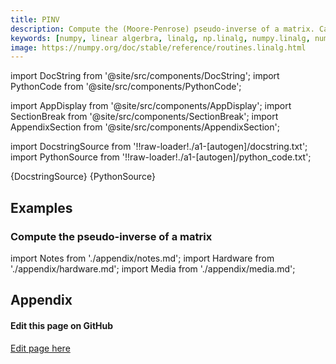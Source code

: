 ```yaml
---
title: PINV
description: Compute the (Moore-Penrose) pseudo-inverse of a matrix. Calculate the generalized inverse of a matrix using its singular-value decomposition (SVD) and including all *large* singular values.  .. versionchanged 1.14    Can now operate on stacks of matrices
keywords: [numpy, linear algerbra, linalg, np.linalg, numpy.linalg, numpy.linalg.pinv]
image: https://numpy.org/doc/stable/reference/routines.linalg.html
---
```


[//]: # (Custom component imports)

import DocString from '@site/src/components/DocString';
import PythonCode from '@site/src/components/PythonCode';

import AppDisplay from '@site/src/components/AppDisplay';
import SectionBreak from '@site/src/components/SectionBreak';
import AppendixSection from '@site/src/components/AppendixSection';

[//]: # (Docstring)

import DocstringSource from '!!raw-loader!./a1-[autogen]/docstring.txt';
import PythonSource from '!!raw-loader!./a1-[autogen]/python_code.txt';


<DocString>{DocstringSource}</DocString>
<PythonCode GLink='NUMPY/linalg/PINV/PINV.py'>{PythonSource}</PythonCode>


<SectionBreak />

    

[//]: # (Examples)

## Examples

### Compute the pseudo-inverse of a matrix

<AppDisplay 
  GLink='NUMPY/linalg/PINV'
  nodeLabel='PINV'>
</AppDisplay>

<SectionBreak />

    

[//]: # (Appendix)

import Notes from './appendix/notes.md';
import Hardware from './appendix/hardware.md';
import Media from './appendix/media.md';

## Appendix

<AppendixSection index={0} folderPath='nodes/NUMPY/linalg/PINV/appendix/'><Notes /></AppendixSection>
<AppendixSection index={1} folderPath='nodes/NUMPY/linalg/PINV/appendix/'><Hardware /></AppendixSection>
<AppendixSection index={2} folderPath='nodes/NUMPY/linalg/PINV/appendix/'><Media /></AppendixSection>

<SectionBreak />

[//]: # (Edit page on GitHub)

#### Edit this page on GitHub

[Edit page here](https://github.com/flojoy-ai/docs/tree/main/docs/nodes/NUMPY/LINALG/PINV)


